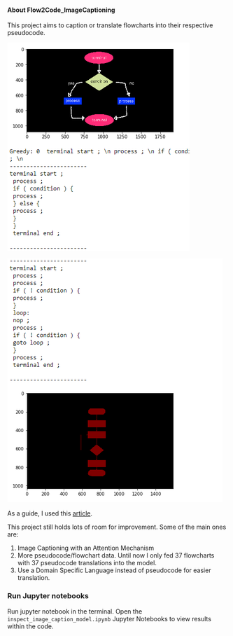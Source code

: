 
#### About Flow2Code_ImageCaptioning

This project aims to caption or translate flowcharts into their respective pseudocode.

![Flowchart Translation on Image](/assets/flowchart_image_caption.png)

![Flowchart Translation on Mask](/assets/flowchart_combi_mask_caption.png)

As a guide, I used this [article](https://towardsdatascience.com/image-captioning-with-keras-teaching-computers-to-describe-pictures-c88a46a311b8).

This project still holds lots of room for improvement. Some of the main ones are:
1. Image Captioning with an Attention Mechanism
2. More pseudocode/flowchart data. Until now I only fed 37 flowcharts with 37 pseudocode translations into the model.
3. Use a Domain Specific Language instead of pseudocode for easier translation.

### Run Jupyter notebooks
Run jupyter notebook in the terminal.
Open the `inspect_image_caption_model.ipynb` Jupyter Notebooks to view results within the code.




